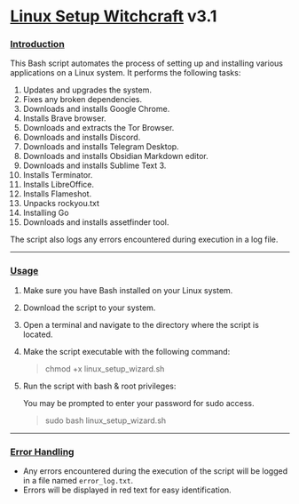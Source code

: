 # [Linux Setup Witchcraft](https://github.com/Gandalf-7he-Grey/linux_setup_scripts/blob/main/README.md#linux-setup-witchcraft) v3.1

### [Introduction](https://github.com/Gandalf-7he-Grey/linux_setup_scripts/blob/main/README.md#introduction) 

This Bash script automates the process of setting up and installing various applications on a Linux system. It performs the following tasks:

1. Updates and upgrades the system.
2. Fixes any broken dependencies.
3. Downloads and installs Google Chrome.
4. Installs Brave browser.
5. Downloads and extracts the Tor Browser.
6. Downloads and installs Discord.
7. Downloads and installs Telegram Desktop.
8. Downloads and installs Obsidian Markdown editor.
9. Downloads and installs Sublime Text 3.
10. Installs Terminator.
11. Installs LibreOffice.
12. Installs Flameshot.
13. Unpacks rockyou.txt
14. Installing Go
15. Downloads and installs assetfinder tool.

The script also logs any errors encountered during execution in a log file.

---

### [Usage](https://github.com/Gandalf-7he-Grey/linux_setup_scripts/blob/main/README.md#usage)

1. Make sure you have Bash installed on your Linux system.
    
2. Download the script to your system.
    
3. Open a terminal and navigate to the directory where the script is located.
    
4. Make the script executable with the following command:
    
    > chmod +x linux_setup_wizard.sh
    
5. Run the script with bash & root privileges:
    
    You may be prompted to enter your password for sudo access.
    
    > sudo bash linux_setup_wizard.sh
    

---

### [Error Handling](https://github.com/Gandalf-7he-Grey/linux_setup_scripts/blob/main/README.md#error-handling)

- Any errors encountered during the execution of the script will be logged in a file named `error_log.txt`.
- Errors will be displayed in red text for easy identification.
